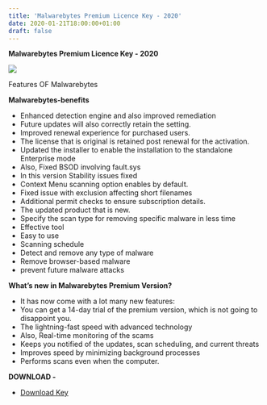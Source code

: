 ```yaml
---
title: 'Malwarebytes Premium Licence Key - 2020'
date: 2020-01-21T18:00:00+01:00
draft: false
---
```


**Malwarebytes Premium Licence Key - 2020**  

[![](https://1.bp.blogspot.com/-w8O9e04cjUI/XictlMeY7-I/AAAAAAAACSk/LYjAqt8h9IkS-He3YXq4QYk-IIc7kyDqgCNcBGAsYHQ/s640/Malwarebytes-software-1024x538.jpg)](https://1.bp.blogspot.com/-w8O9e04cjUI/XictlMeY7-I/AAAAAAAACSk/LYjAqt8h9IkS-He3YXq4QYk-IIc7kyDqgCNcBGAsYHQ/s1600/Malwarebytes-software-1024x538.jpg)

Features OF Malwarebytes 

**Malwarebytes-benefits**

*   Enhanced detection engine and also improved remediation
*   Future updates will also correctly retain the setting.
*   Improved renewal experience for purchased users.
*   The license that is original is retained post renewal for the activation.
*   Updated the installer to enable the installation to the standalone Enterprise mode
*   Also, Fixed BSOD involving fault.sys
*   In this version Stability issues fixed
*   Context Menu scanning option enables by default.
*   Fixed issue with exclusion affecting short filenames
*   Additional permit checks to ensure subscription details.
*   The updated product that is new.
*   Specify the scan type for removing specific malware in less time
*   Effective tool
*   Easy to use
*   Scanning schedule
*   Detect and remove any type of malware
*   Remove browser-based malware
*   prevent future malware attacks

**What’s new in Malwarebytes Premium Version?**

*   It has now come with a lot many new features:
*   You can get a 14-day trial of the premium version, which is not going to disappoint you.
*   The lightning-fast speed with advanced technology
*   Also, Real-time monitoring of the scams
*   Keeps you notified of the updates, scan scheduling, and current threats
*   Improves speed by minimizing background processes
*   Performs scans even when the computer.

**DOWNLOAD -**

*   [Download Key](https://www.file-up.org/mvorzr2a77qw)